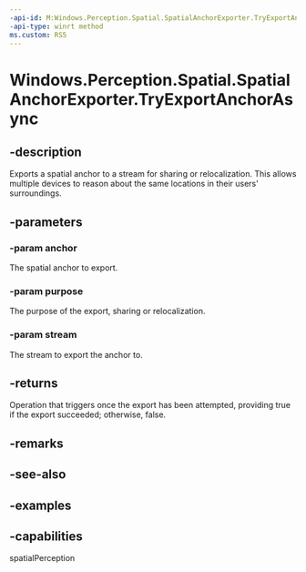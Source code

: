 ```yaml
---
-api-id: M:Windows.Perception.Spatial.SpatialAnchorExporter.TryExportAnchorAsync(Windows.Perception.Spatial.SpatialAnchor,Windows.Perception.Spatial.SpatialAnchorExportPurpose,Windows.Storage.Streams.IOutputStream)
-api-type: winrt method
ms.custom: RS5
---
```


<!-- Method syntax.
public IAsyncOperation<bool> SpatialAnchorExporter.TryExportAnchorAsync(SpatialAnchor anchor, SpatialAnchorExportPurpose purpose, IOutputStream stream)
-->

# Windows.Perception.Spatial.SpatialAnchorExporter.TryExportAnchorAsync

## -description
Exports a spatial anchor to a stream for sharing or relocalization. This allows multiple devices to reason about the same locations in their users' surroundings.

## -parameters
### -param anchor
The spatial anchor to export.

### -param purpose
The purpose of the export, sharing or relocalization.

### -param stream
The stream to export the anchor to.

## -returns
Operation that triggers once the export has been attempted, providing true if the export succeeded; otherwise, false.

## -remarks

## -see-also

## -examples

## -capabilities
spatialPerception
